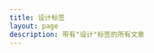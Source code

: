 ```yaml
---
title: 设计标签
layout: page
description: 带有"设计"标签的所有文章
---
```


<script setup>
import { data as posts } from '../../.vitepress/posts.data.js'
import { computed } from 'vue'

const tagPosts = computed(() => {
  return posts.filter(post => 
    post.frontmatter.tags && post.frontmatter.tags.includes('设计')
  ).sort((a, b) => new Date(b.frontmatter.date) - new Date(a.frontmatter.date))
})

const formatDate = (date) => {
  return new Date(date).toLocaleDateString('zh-CN', {
    year: 'numeric',
    month: 'long',
    day: 'numeric'
  })
}
</script>

<template>
  <div class="tag-container">
    <div class="tag-header">
      <h1 class="tag-title">#设计</h1>
      <p class="tag-description">设计相关文章</p>
      <div class="tag-stats">
        <span class="post-count">{{ tagPosts.length }} 篇文章</span>
      </div>
    </div>

    <div class="empty-state">
      <div class="empty-icon">🚧</div>
      <h3>开发中</h3>
      <p>该标签下的内容正在开发中，敬请期待！</p>
    </div>
  </div>
</template>

<style scoped>
.tag-container {
  max-width: 1200px;
  margin: 0 auto;
  padding: 2rem;
}

.tag-header {
  text-align: center;
  margin-bottom: 3rem;
}

.tag-title {
  font-size: 2.5rem;
  font-weight: 700;
  color: var(--vp-c-brand);
  margin-bottom: 1rem;
}

.tag-description {
  color: var(--vp-c-text-2);
  font-size: 1.125rem;
  margin-bottom: 1.5rem;
}

.tag-stats {
  background: var(--vp-c-bg-alt);
  padding: 0.75rem 1.5rem;
  border-radius: 2rem;
  border: 1px solid var(--vp-c-divider-light);
  display: inline-block;
}

.post-count {
  color: var(--vp-c-text-1);
  font-weight: 500;
}

.empty-state {
  text-align: center;
  padding: 4rem 2rem;
  color: var(--vp-c-text-2);
}

.empty-icon {
  font-size: 4rem;
  margin-bottom: 1rem;
}

.empty-state h3 {
  color: var(--vp-c-text-1);
  margin-bottom: 0.5rem;
  font-size: 1.5rem;
}

@media (max-width: 768px) {
  .tag-container {
    padding: 1rem;
  }
  
  .tag-title {
    font-size: 2rem;
  }
}
</style>